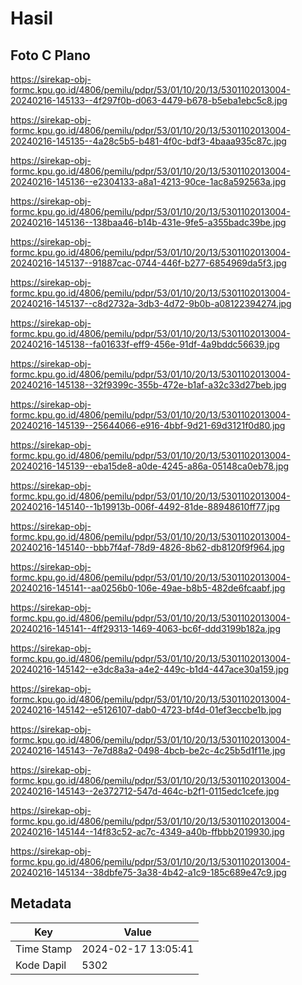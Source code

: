 # Hasil

## Foto C Plano

https://sirekap-obj-formc.kpu.go.id/4806/pemilu/pdpr/53/01/10/20/13/5301102013004-20240216-145133--4f297f0b-d063-4479-b678-b5eba1ebc5c8.jpg

https://sirekap-obj-formc.kpu.go.id/4806/pemilu/pdpr/53/01/10/20/13/5301102013004-20240216-145135--4a28c5b5-b481-4f0c-bdf3-4baaa935c87c.jpg

https://sirekap-obj-formc.kpu.go.id/4806/pemilu/pdpr/53/01/10/20/13/5301102013004-20240216-145136--e2304133-a8a1-4213-90ce-1ac8a592563a.jpg

https://sirekap-obj-formc.kpu.go.id/4806/pemilu/pdpr/53/01/10/20/13/5301102013004-20240216-145136--138baa46-b14b-431e-9fe5-a355badc39be.jpg

https://sirekap-obj-formc.kpu.go.id/4806/pemilu/pdpr/53/01/10/20/13/5301102013004-20240216-145137--91887cac-0744-446f-b277-6854969da5f3.jpg

https://sirekap-obj-formc.kpu.go.id/4806/pemilu/pdpr/53/01/10/20/13/5301102013004-20240216-145137--c8d2732a-3db3-4d72-9b0b-a08122394274.jpg

https://sirekap-obj-formc.kpu.go.id/4806/pemilu/pdpr/53/01/10/20/13/5301102013004-20240216-145138--fa01633f-eff9-456e-91df-4a9bddc56639.jpg

https://sirekap-obj-formc.kpu.go.id/4806/pemilu/pdpr/53/01/10/20/13/5301102013004-20240216-145138--32f9399c-355b-472e-b1af-a32c33d27beb.jpg

https://sirekap-obj-formc.kpu.go.id/4806/pemilu/pdpr/53/01/10/20/13/5301102013004-20240216-145139--25644066-e916-4bbf-9d21-69d3121f0d80.jpg

https://sirekap-obj-formc.kpu.go.id/4806/pemilu/pdpr/53/01/10/20/13/5301102013004-20240216-145139--eba15de8-a0de-4245-a86a-05148ca0eb78.jpg

https://sirekap-obj-formc.kpu.go.id/4806/pemilu/pdpr/53/01/10/20/13/5301102013004-20240216-145140--1b19913b-006f-4492-81de-88948610ff77.jpg

https://sirekap-obj-formc.kpu.go.id/4806/pemilu/pdpr/53/01/10/20/13/5301102013004-20240216-145140--bbb7f4af-78d9-4826-8b62-db8120f9f964.jpg

https://sirekap-obj-formc.kpu.go.id/4806/pemilu/pdpr/53/01/10/20/13/5301102013004-20240216-145141--aa0256b0-106e-49ae-b8b5-482de6fcaabf.jpg

https://sirekap-obj-formc.kpu.go.id/4806/pemilu/pdpr/53/01/10/20/13/5301102013004-20240216-145141--4ff29313-1469-4063-bc6f-ddd3199b182a.jpg

https://sirekap-obj-formc.kpu.go.id/4806/pemilu/pdpr/53/01/10/20/13/5301102013004-20240216-145142--e3dc8a3a-a4e2-449c-b1d4-447ace30a159.jpg

https://sirekap-obj-formc.kpu.go.id/4806/pemilu/pdpr/53/01/10/20/13/5301102013004-20240216-145142--e5126107-dab0-4723-bf4d-01ef3eccbe1b.jpg

https://sirekap-obj-formc.kpu.go.id/4806/pemilu/pdpr/53/01/10/20/13/5301102013004-20240216-145143--7e7d88a2-0498-4bcb-be2c-4c25b5d1f11e.jpg

https://sirekap-obj-formc.kpu.go.id/4806/pemilu/pdpr/53/01/10/20/13/5301102013004-20240216-145143--2e372712-547d-464c-b2f1-0115edc1cefe.jpg

https://sirekap-obj-formc.kpu.go.id/4806/pemilu/pdpr/53/01/10/20/13/5301102013004-20240216-145144--14f83c52-ac7c-4349-a40b-ffbbb2019930.jpg

https://sirekap-obj-formc.kpu.go.id/4806/pemilu/pdpr/53/01/10/20/13/5301102013004-20240216-145134--38dbfe75-3a38-4b42-a1c9-185c689e47c9.jpg


## Metadata

| Key        | Value               |
| ---------- | ------------------- |
| Time Stamp | 2024-02-17 13:05:41 |
| Kode Dapil | 5302                |



